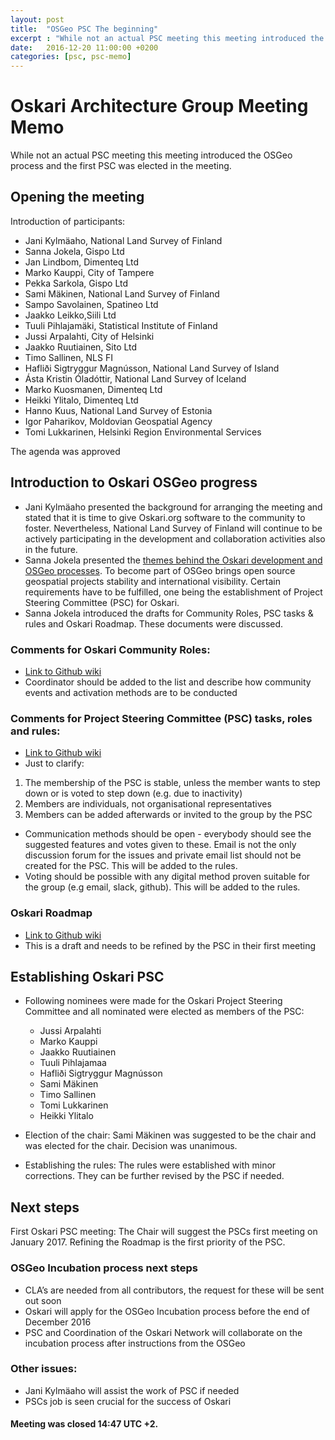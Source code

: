 ```yaml
---
layout: post
title:  "OSGeo PSC The beginning"
excerpt : "While not an actual PSC meeting this meeting introduced the OSGeo process and the first PSC was elected in the meeting."
date:   2016-12-20 11:00:00 +0200
categories: [psc, psc-memo]
---
```


# Oskari Architecture Group Meeting Memo

While not an actual PSC meeting this meeting introduced the OSGeo process and the first PSC was elected in the meeting.

## Opening the meeting

Introduction of participants:

- Jani Kylmäaho, National Land Survey of Finland
- Sanna Jokela, Gispo Ltd
- Jan Lindbom, Dimenteq Ltd
- Marko Kauppi, City of Tampere
- Pekka Sarkola, Gispo Ltd
- Sami Mäkinen, National Land Survey of Finland
- Sampo Savolainen, Spatineo Ltd
- Jaakko Leikko,Siili Ltd
- Tuuli Pihlajamäki, Statistical Institute of Finland
- Jussi Arpalahti, City of Helsinki
- Jaakko Ruutiainen, Sito Ltd
- Timo Sallinen, NLS FI
- Hafliði Sigtryggur Magnússon, National Land Survey of Island
- Ásta Kristin Óladóttir, National Land Survey of Iceland
- Marko Kuosmanen, Dimenteq Ltd
- Heikki Ylitalo, Dimenteq Ltd
- Hanno Kuus, National Land Survey of Estonia
- Igor Paharikov, Moldovian Geospatial Agency
- Tomi Lukkarinen, Helsinki Region Environmental Services

The agenda was approved

## Introduction to Oskari OSGeo progress

- Jani Kylmäaho presented the background for arranging the meeting and stated that it is
time to give Oskari.org software to the community to foster. Nevertheless, National
Land Survey of Finland will continue to be actively participating in the development and
collaboration activities also in the future.
- Sanna Jokela presented the <a href="/files/20161220-Oskari_OSGEO_PSC.pdf" target="_blank">themes behind the Oskari development and OSGeo
processes</a>. To become part of OSGeo brings open source geospatial projects stability
and international visibility. Certain requirements have to be fulfilled, one being the
establishment of Project Steering Committee (PSC) for Oskari.
- Sanna Jokela introduced the drafts for Community Roles, PSC tasks & rules and Oskari
Roadmap. These documents were discussed.

### Comments for Oskari Community Roles:

- [Link to Github wiki](https://github.com/nls-oskari/oskari.org/wiki/Roles-of-Oskari-Community)
- Coordinator should be added to the list and describe how community events
and activation methods are to be conducted

### Comments for Project Steering Committee (PSC) tasks, roles and rules:

- [Link to Github wiki](https://github.com/nls-oskari/oskari.org/wiki/Project-Steering-Committee)
- Just to clarify:
1. The membership of the PSC is stable, unless the member wants to
step down or is voted to step down (e.g. due to inactivity)
2. Members are individuals, not organisational representatives
3. Members can be added afterwards or invited to the group by the PSC
- Communication methods should be open - everybody should see the
suggested features and votes given to these. Email is not the only discussion
forum for the issues and private email list should not be created for the PSC.
This will be added to the rules.
- Voting should be possible with any digital method proven suitable for the group
(e.g email, slack, github). This will be added to the rules.

### Oskari Roadmap
- [Link to Github wiki](https://github.com/nls-oskari/oskari.org/wiki/Oskari-Improvement-Proposals-and-Roadmap)
- This is a draft and needs to be refined by the PSC in their first meeting

## Establishing Oskari PSC

- Following nominees were made for the Oskari Project Steering Committee and all
nominated were elected as members of the PSC:
	- Jussi Arpalahti
	- Marko Kauppi
	- Jaakko Ruutiainen
	- Tuuli Pihlajamaa
	- Hafliði Sigtryggur Magnússon
	- Sami Mäkinen
	- Timo Sallinen
	- Tomi Lukkarinen
	- Heikki Ylitalo

- Election of the chair: Sami Mäkinen was suggested to be the chair and was elected for the chair. Decision was unanimous.
- Establishing the rules: The rules were established with minor corrections. They can be further revised by the PSC if needed.

##  Next steps

First Oskari PSC meeting: The Chair will suggest the PSCs first meeting on January 2017. Refining the Roadmap is the first priority of the PSC.

### OSGeo Incubation process next steps
- CLA’s are needed from all contributors, the request for these will be sent out soon
- Oskari will apply for the OSGeo Incubation process before the end of December 2016
- PSC and Coordination of the Oskari Network will collaborate on the incubation process after instructions from the OSGeo

### Other issues:
- Jani Kylmäaho will assist the work of PSC if needed
- PSCs job is seen crucial for the success of Oskari

#### Meeting was closed 14:47 UTC +2.
